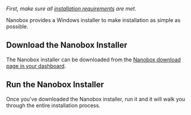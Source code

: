 *First, make sure all [installation requirements](/install/requirements/) are met.*

Nanobox provides a Windows installer to make installation as simple as possible.

## Download the Nanobox Installer
The Nanobox installer can be downloaded from the [Nanobox download page in your dashboard](https://dashboard.nanobox.io/download).

## Run the Nanobox Installer
Once you've downloaded the Nanobox installer, run it and it will walk you through the entire installation process.
```
